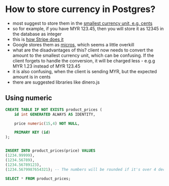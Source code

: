 # How to store currency in Postgres?


- most suggest to store them in the [smallest currency unit, e.g. cents](https://news.ycombinator.com/item?id=20575702)
- so for example, if you have MYR 123.45, then you will store it as 12345 in the database as integer
- this is [how Stripe does it](https://stripe.com/docs/api/charges/object#charge_object-amount)
- Google stores them as [micros](https://developers.google.com/standard-payments/reference/glossary#micros), which seems a little overkill
- what are the disadvantages of this? client now needs to convert the amount to the smallest currency unit, which can be confusing. If the client forgets to handle the conversion, it will be charged less - e.g.g MYR 1.23 instead of MYR 123.45
- it is also confusing, when the client is sending MYR, but the expected amount is in cents
- there are suggested libraries like dinero.js


## Using numeric

```sql
CREATE TABLE IF NOT EXISTS product_prices (
	id int GENERATED ALWAYS AS IDENTITY,

	price numeric(15,4) NOT NULL,

	PRIMARY KEY (id)
);


INSERT INTO product_prices(price) VALUES
(1234.99999),
(1234.56789),
(1234.56789123),
(1234.5679987654321); -- The numbers will be rounded if it's over 4 decimal places.

SELECT * FROM product_prices;
```
